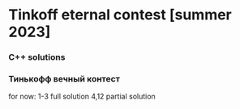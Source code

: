 # Tinkoff eternal  contest [summer 2023]
### C++ solutions
### Тинькофф вечный контест
for now:
1-3 full solution
4,12 partial solution
